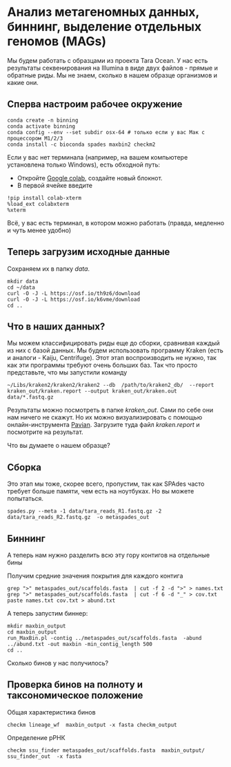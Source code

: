 # Анализ метагеномных данных, биннинг, выделение отдельных геномов (MAGs)

Мы будем работать с образцами из проекта Tara Ocean. У нас есть результаты секвенирования на Illumina в виде двух файлов - прямые и обратные риды. 
Мы не знаем, сколько в нашем образце организмов и какие они.

## Сперва настроим рабочее окружение

```
conda create -n binning
conda activate binning
conda config --env --set subdir osx-64 # только если у вас Мак с процессором M1/2/3
conda install -c bioconda spades maxbin2 checkm2
```
Если у вас нет терминала (например, на вашем компьютере установлена только Windows), есть обходной путь:
- Откройте [Google colab](https://colab.research.google.com/), создайте новый блокнот.
- В первой ячейке введите
```
!pip install colab-xterm
%load_ext colabxterm
%xterm
```
Всё, у вас есть терминал, в котором можно работать (правда, медленно и чуть менее удобно)

## Теперь загрузим исходные данные
Сохраняем их в папку *data*. 
```
mkdir data
cd ~/data
curl -O -J -L https://osf.io/th9z6/download
curl -O -J -L https://osf.io/k6vme/download
cd ..
```
## Что в наших данных?
Мы можем классифицировать риды еще до сборки, сравнивая каждый из них с базой данных.
Мы будем использовать программу Kraken (есть и аналоги - Kaiju, Centrifuge).
Этот этап воспроизводить не нужно, так как эти программы требуют очень больших баз.
Так что просто представьте, что мы запустили команду 
```
~/Libs/kraken2/kraken2/kraken2 --db  /path/to/kraken2_db/  --report kraken_out/kraken.report --output kraken_out/kraken.out data/*.fastq.gz 
```

Результаты можно посмотреть в папке *kraken_out*. Сами по себе они нам ничего не скажут. 
Но их можно визуализировать с помощью онлайн-инструмента [Pavian](https://fbreitwieser.shinyapps.io/pavian/). Загрузите туда файл *kraken.report* и посмотрите на результат.

Что вы думаете о нашем образце?

## Сборка
Это этап мы тоже, скорее всего, пропустим, так как SPAdes часто требует больше памяти, чем есть на ноутбуках. Но вы можете попытаться.
```
spades.py --meta -1 data/tara_reads_R1.fastq.gz -2 data/tara_reads_R2.fastq.gz  -o metaspades_out
```

## Биннинг

А теперь нам нужно разделить всю эту гору контигов на отдельные бины

Получим средние значения покрытия для каждого контига
```
grep ">" metaspades_out/scaffolds.fasta  | cut -f 2 -d ">" > names.txt
grep ">" metaspades_out/scaffolds.fasta  | cut -f 6 -d "_" > cov.txt
paste names.txt cov.txt > abund.txt
```

А теперь запустим биннер:

```
mkdir maxbin_output
cd maxbin_output
run_MaxBin.pl -contig ../metaspades_out/scaffolds.fasta  -abund ../abund.txt -out maxbin -min_contig_length 500 
cd ..
```
Сколько бинов у нас получилось?

## Проверка бинов на полноту и таксономическое положение

Общая характеристика бинов
```
checkm lineage_wf  maxbin_output -x fasta checkm_output
```

Определение рРНК

```
checkm ssu_finder metaspades_out/scaffolds.fasta  maxbin_output/ ssu_finder_out  -x fasta 
```




